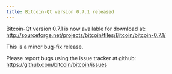 ```yaml
---
title: Bitcoin-Qt version 0.7.1 released
---
```

Bitcoin-Qt version 0.7.1 is now available for download at:
<http://sourceforge.net/projects/bitcoin/files/Bitcoin/bitcoin-0.7.1/>

This is a minor bug-fix release.

Please report bugs using the issue tracker at github:
<https://github.com/bitcoin/bitcoin/issues>

